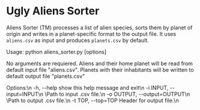 Ugly Aliens Sorter
====================

Aliens Sorter (TM) processes a list of alien species, sorts them by 
planet of origin and writes in a planet-specific format to the output file.
It uses ```aliens.csv``` as input and produces ```planets.csv``` by default.


Usage: python aliens_sorter.py [options]

No arguments are requiered. Aliens and their home planet will be read 
from default input file "aliens.csv". Planets with their inhabitants 
will be written to default output file "planets.csv"

       
Options:\n
  -h, --help            show this help message and exit\n
  -i INPUT, --input=INPUT\n
                        \Path to input .csv file.\n
  -o OUTPUT, --output=OUTPUT\n
                        \Path to output .csv file.\n
  -t TOP, --top=TOP     Header for output file.\n